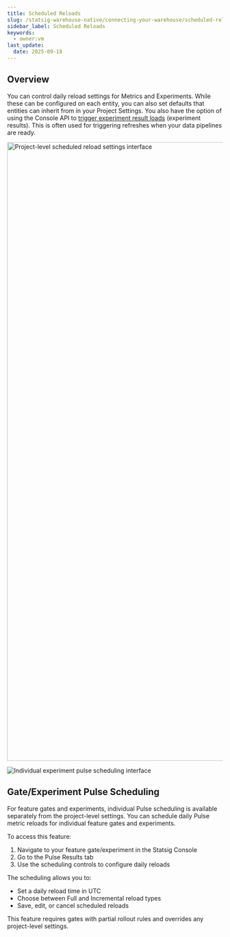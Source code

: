```yaml
---
title: Scheduled Reloads
slug: /statsig-warehouse-native/connecting-your-warehouse/scheduled-reloads
sidebar_label: Scheduled Reloads
keywords:
  - owner:vm
last_update:
  date: 2025-09-18
---
```


## Overview
You can control daily reload settings for Metrics and Experiments. While these can be configured on each entity, you can also set defaults that entities can inherit from in your Project Settings. You also have the option of using the Console API to [trigger experiment result loads](/console-api/experiments#post-/experiments/-experiment_id-/load_pulse) (experiment results). This is often used for triggering refreshes when your data pipelines are ready.

<img width="1443" alt="Project-level scheduled reload settings interface" src="https://github.com/user-attachments/assets/d056be8d-19a0-43ae-91e1-cf5e16d23b53" />

![Individual experiment pulse scheduling interface](https://github.com/user-attachments/assets/efc232e7-4189-4ee7-b35a-5b1530041c70)

## Gate/Experiment Pulse Scheduling

For feature gates and experiments, individual Pulse scheduling is available separately from the project-level settings. You can schedule daily Pulse metric reloads for individual feature gates and experiments.

To access this feature:
1. Navigate to your feature gate/experiment in the Statsig Console
2. Go to the Pulse Results tab
3. Use the scheduling controls to configure daily reloads

The scheduling allows you to:
- Set a daily reload time in UTC
- Choose between Full and Incremental reload types
- Save, edit, or cancel scheduled reloads

This feature requires gates with partial rollout rules and overrides any project-level settings.
